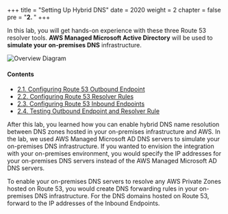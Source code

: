 +++
title = "Setting Up Hybrid DNS"
date = 2020
weight = 2
chapter = false
pre = "<b>2. </b>"
+++

In this lab, you will get hands-on experience with these three Route 53 resolver tools. **AWS Managed Microsoft Active Directory** will be used to **simulate your on-premises DNS** infrastructure.

![Overview Diagram](../../../images/2/0-diagram.png?width=40pc)

#### Contents
- [2.1. Configuring Route 53 Outbound Endpoint](./1-outbound-endpoint/)
- [2.2. Configuring Route 53 Resolver Rules](./2-route53-rule/)
- [2.3. Configuring Route 53 Inbound Endpoints](./3-inbound-endpoint/)
- [2.4. Testing Outbound Endpoint and Resolver Rule](./4-testing-result/)

After this lab, you learned how you can enable hybrid DNS name resolution between DNS zones hosted in your on-premises infrastructure and AWS. In the lab, we used AWS Managed Microsoft AD DNS servers to simulate your on-premises DNS infrastructure. If you wanted to envision the integration with your on-premises environment, you would specify the IP addresses for your on-premises DNS servers instead of the AWS Managed Microsoft AD DNS servers.

To enable your on-premises DNS servers to resolve any AWS Private Zones hosted on Route 53, you would create DNS forwarding rules in your on-premises DNS infrastructure. For the DNS domains hosted on Route 53, forward to the IP addresses of the Inbound Endpoints.
